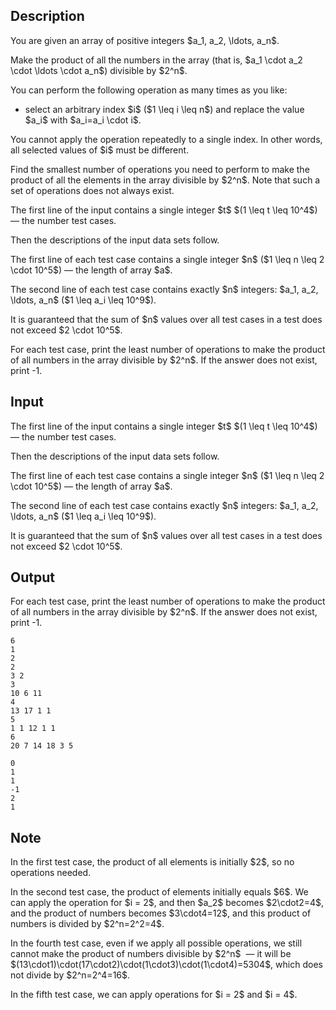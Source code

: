 ## Description

<div><p>You are given an array of positive integers $a_1, a_2, \ldots, a_n$.</p><p>Make the product of all the numbers in the array (that is, $a_1 \cdot a_2 \cdot \ldots \cdot a_n$) divisible by $2^n$.</p><p>You can perform the following operation as many times as you like:</p><ul> <li> select an arbitrary index $i$ ($1 \leq i \leq n$) and replace the value $a_i$ with $a_i=a_i \cdot i$. </li></ul><p>You cannot apply the operation repeatedly to a single index. In other words, all selected values of $i$ must be different.</p><p>Find the smallest number of operations you need to perform to make the product of all the elements in the array divisible by $2^n$. Note that such a set of operations does not always exist.</p></div><div class="input-specification"><p>The first line of the input contains a single integer $t$ $(1 \leq t \leq 10^4$) — the number test cases.</p><p>Then the descriptions of the input data sets follow.</p><p>The first line of each test case contains a single integer $n$ ($1 \leq n \leq 2 \cdot 10^5$) — the length of array $a$.</p><p>The second line of each test case contains exactly $n$ integers: $a_1, a_2, \ldots, a_n$ ($1 \leq a_i \leq 10^9$).</p><p>It is guaranteed that the sum of $n$ values over all test cases in a test does not exceed $2 \cdot 10^5$.</p></div><div class="output-specification"><p>For each test case, print the least number of operations to make the product of all numbers in the array divisible by $2^n$. If the answer does not exist, print <span class="tex-font-style-tt">-1</span>.</p></div>

## Input

<p>The first line of the input contains a single integer $t$ $(1 \leq t \leq 10^4$) — the number test cases.</p><p>Then the descriptions of the input data sets follow.</p><p>The first line of each test case contains a single integer $n$ ($1 \leq n \leq 2 \cdot 10^5$) — the length of array $a$.</p><p>The second line of each test case contains exactly $n$ integers: $a_1, a_2, \ldots, a_n$ ($1 \leq a_i \leq 10^9$).</p><p>It is guaranteed that the sum of $n$ values over all test cases in a test does not exceed $2 \cdot 10^5$.</p>

## Output

<p>For each test case, print the least number of operations to make the product of all numbers in the array divisible by $2^n$. If the answer does not exist, print <span class="tex-font-style-tt">-1</span>.</p>





```input1|2,3,6,7,10,11
6
1
2
2
3 2
3
10 6 11
4
13 17 1 1
5
1 1 12 1 1
6
20 7 14 18 3 5
```




```output1
0
1
1
-1
2
1
```



## Note

<p>In the first test case, the product of all elements is initially $2$, so no operations needed.</p><p>In the second test case, the product of elements initially equals $6$. We can apply the operation for $i = 2$, and then $a_2$ becomes $2\cdot2=4$, and the product of numbers becomes $3\cdot4=12$, and this product of numbers is divided by $2^n=2^2=4$. </p><p>In the fourth test case, even if we apply all possible operations, we still cannot make the product of numbers divisible by $2^n$ &nbsp;— it will be $(13\cdot1)\cdot(17\cdot2)\cdot(1\cdot3)\cdot(1\cdot4)=5304$, which does not divide by $2^n=2^4=16$.</p><p>In the fifth test case, we can apply operations for $i = 2$ and $i = 4$. </p>
